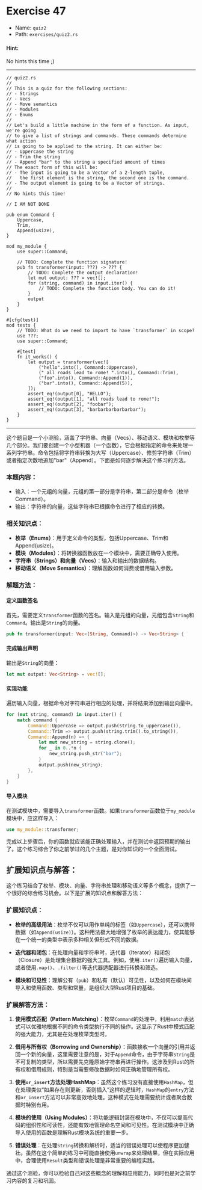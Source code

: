 # Exercise 47

- Name: ```quiz2```
- Path: ```exercises/quiz2.rs```
#### Hint: 

No hints this time ;)


---



```rust,editable
// quiz2.rs
//
// This is a quiz for the following sections:
// - Strings
// - Vecs
// - Move semantics
// - Modules
// - Enums
//
// Let's build a little machine in the form of a function. As input, we're going
// to give a list of strings and commands. These commands determine what action
// is going to be applied to the string. It can either be:
// - Uppercase the string
// - Trim the string
// - Append "bar" to the string a specified amount of times
// The exact form of this will be:
// - The input is going to be a Vector of a 2-length tuple,
//   the first element is the string, the second one is the command.
// - The output element is going to be a Vector of strings.
//
// No hints this time!

// I AM NOT DONE

pub enum Command {
    Uppercase,
    Trim,
    Append(usize),
}

mod my_module {
    use super::Command;

    // TODO: Complete the function signature!
    pub fn transformer(input: ???) -> ??? {
        // TODO: Complete the output declaration!
        let mut output: ??? = vec![];
        for (string, command) in input.iter() {
            // TODO: Complete the function body. You can do it!
        }
        output
    }
}

#[cfg(test)]
mod tests {
    // TODO: What do we need to import to have `transformer` in scope?
    use ???;
    use super::Command;

    #[test]
    fn it_works() {
        let output = transformer(vec![
            ("hello".into(), Command::Uppercase),
            (" all roads lead to rome! ".into(), Command::Trim),
            ("foo".into(), Command::Append(1)),
            ("bar".into(), Command::Append(5)),
        ]);
        assert_eq!(output[0], "HELLO");
        assert_eq!(output[1], "all roads lead to rome!");
        assert_eq!(output[2], "foobar");
        assert_eq!(output[3], "barbarbarbarbarbar");
    }
}

```

---

这个题目是一个小测验，涵盖了字符串、向量（Vecs）、移动语义、模块和枚举等几个部分。我们要创建一个小型机器（一个函数），它会根据指定的命令来处理一系列字符串。命令包括将字符串转换为大写（Uppercase）、修剪字符串（Trim）或者指定次数地追加"bar"（Append）。下面是如何逐步解决这个练习的方法。

### 本题内容：

- 输入：一个元组的向量，元组的第一部分是字符串，第二部分是命令（枚举Command）。
- 输出：字符串的向量，这些字符串已根据命令进行了相应的转换。

### 相关知识点：

- **枚举（Enums）**：用于定义命令的类型，包括Uppercase、Trim和Append(usize)。
- **模块（Modules）**：将转换器函数放在一个模块中，需要正确导入使用。
- **字符串（Strings）和向量（Vecs）**：输入和输出的数据结构。
- **移动语义（Move Semantics）**：理解函数如何消费或借用输入参数。

### 解题方法：

#### 定义函数签名

首先，需要定义`transformer`函数的签名。输入是元组的向量，元组包含`String`和`Command`。输出是`String`的向量。

```rust
pub fn transformer(input: Vec<(String, Command)>) -> Vec<String> {
```

#### 完成输出声明

输出是`String`的向量：

```rust
let mut output: Vec<String> = vec![];
```

#### 实现功能

遍历输入向量，根据命令对字符串进行相应的处理，并将结果添加到输出向量中。

```rust
for (mut string, command) in input.iter() {
    match command {
        Command::Uppercase => output.push(string.to_uppercase()),
        Command::Trim => output.push(string.trim().to_string()),
        Command::Append(n) => {
            let mut new_string = string.clone();
            for _ in 0..*n {
                new_string.push_str("bar");
            }
            output.push(new_string);
        },
    }
}
```

#### 导入模块

在测试模块中，需要导入`transformer`函数。如果`transformer`函数位于`my_module`模块中，应这样导入：

```rust
use my_module::transformer;
```

完成以上步骤后，你的函数就应该能正确处理输入，并在测试中返回预期的输出了。这个练习综合了你之前学过的几个主题，是对你知识的一个全面测试。

## 扩展知识点与解答：

这个练习结合了枚举、模块、向量、字符串处理和移动语义等多个概念，提供了一个很好的综合练习机会。以下是扩展的知识点和解答方法：

### 扩展知识点：

- **枚举的高级用法**：枚举不仅可以用作单纯的标签（如`Uppercase`），还可以携带数据（如`Append(usize)`）。这种用法极大地增强了枚举的表达能力，使其能够在一个统一的类型中表示多种相关但形式不同的数据。

- **迭代器和闭包**：在处理向量和字符串时，迭代器（Iterator）和闭包（Closure）是处理集合数据的强大工具。例如，使用`.iter()`遍历输入向量，或者使用`.map()`、`.filter()`等迭代器适配器进行转换和筛选。

- **模块和可见性**：理解公有（`pub`）和私有（默认）可见性，以及如何在模块间导入和使用函数、类型和常量，是组织大型Rust项目的基础。

### 扩展解答方法：

1. **使用模式匹配（Pattern Matching）**：枚举`Command`的处理中，利用`match`表达式可以优雅地根据不同的命令类型执行不同的操作。这显示了Rust中模式匹配的强大能力，尤其是在处理枚举类型时。

2. **借用与所有权（Borrowing and Ownership）**：函数接收一个向量的引用并返回一个新的向量，这里需要注意的是，对于`Append`命令，由于字符串`String`是不可复制的类型，所以需要先克隆原始字符串再进行操作。这涉及到Rust的所有权和借用规则，特别是当需要修改数据时如何正确地管理所有权。

3. **使用`or_insert`方法处理HashMap**：虽然这个练习没有直接使用`HashMap`，但在处理类似“如果存在则更新，否则插入”这样的逻辑时，`HashMap`的`entry`方法和`or_insert`方法可以非常高效地处理。这种模式在处理需要统计或者聚合数据时特别有用。

4. **模块的使用（Using Modules）**：将功能逻辑封装在模块中，不仅可以提高代码的组织性和可读性，还能有效地管理命名空间和可见性。在测试模块中正确导入使用的函数是理解Rust模块系统的重要一步。

5. **错误处理**：在处理`String`转换和解析时，适当的错误处理可以使程序更加健壮。虽然在这个简单的练习中可能直接使用`unwrap`来处理结果，但在实际应用中，合理使用`Result`类型和错误处理是非常重要的编程实践。

通过这个测验，你可以检验自己对这些概念的理解和应用能力，同时也是对之前学习内容的复习和巩固。
